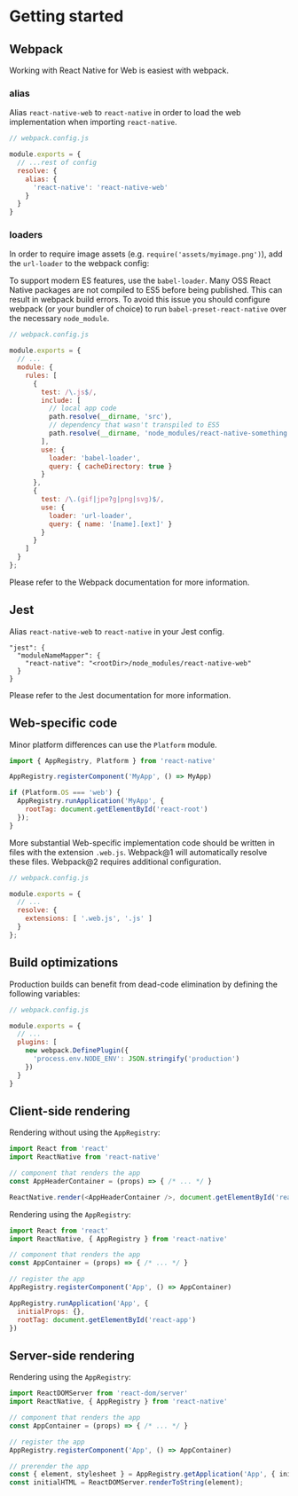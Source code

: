 # Getting started

## Webpack

Working with React Native for Web is easiest with webpack.

### alias

Alias `react-native-web` to `react-native` in order to load the web
implementation when importing `react-native`.

```js
// webpack.config.js

module.exports = {
  // ...rest of config
  resolve: {
    alias: {
      'react-native': 'react-native-web'
    }
  }
}
```

### loaders


In order to require image assets (e.g. `require('assets/myimage.png')`), add
the `url-loader` to the webpack config:

To support modern ES features, use the `babel-loader`. Many OSS React Native
packages are not compiled to ES5 before being published.  This can result in
webpack build errors. To avoid this issue you should configure webpack (or your
bundler of choice) to run `babel-preset-react-native` over the necessary
`node_module`.


```js
// webpack.config.js

module.exports = {
  // ...
  module: {
    rules: [
      {
        test: /\.js$/,
        include: [
          // local app code
          path.resolve(__dirname, 'src'),
          // dependency that wasn't transpiled to ES5
          path.resolve(__dirname, 'node_modules/react-native-something')
        ],
        use: {
          loader: 'babel-loader',
          query: { cacheDirectory: true }
        }
      },
      {
        test: /\.(gif|jpe?g|png|svg)$/,
        use: {
          loader: 'url-loader',
          query: { name: '[name].[ext]' }
        }
      }
    ]
  }
};
```

Please refer to the Webpack documentation for more information.

## Jest

Alias `react-native-web` to `react-native` in your Jest config.

```
"jest": {
  "moduleNameMapper": {
    "react-native": "<rootDir>/node_modules/react-native-web"
  }
}
```

Please refer to the Jest documentation for more information.

## Web-specific code

Minor platform differences can use the `Platform` module.

```js
import { AppRegistry, Platform } from 'react-native'

AppRegistry.registerComponent('MyApp', () => MyApp)

if (Platform.OS === 'web') {
  AppRegistry.runApplication('MyApp', {
    rootTag: document.getElementById('react-root')
  });
}
```

More substantial Web-specific implementation code should be written in files
with the extension `.web.js`. Webpack@1 will automatically resolve these files.
Webpack@2 requires additional configuration.

```js
// webpack.config.js

module.exports = {
  // ...
  resolve: {
    extensions: [ '.web.js', '.js' ]
  }
};
```

## Build optimizations

Production builds can benefit from dead-code elimination by defining the
following variables:

```js
// webpack.config.js

module.exports = {
  // ...
  plugins: [
    new webpack.DefinePlugin({
      'process.env.NODE_ENV': JSON.stringify('production')
    })
  }
}
```

## Client-side rendering

Rendering without using the `AppRegistry`:

```js
import React from 'react'
import ReactNative from 'react-native'

// component that renders the app
const AppHeaderContainer = (props) => { /* ... */ }

ReactNative.render(<AppHeaderContainer />, document.getElementById('react-app-header'))
```

Rendering using the `AppRegistry`:

```js
import React from 'react'
import ReactNative, { AppRegistry } from 'react-native'

// component that renders the app
const AppContainer = (props) => { /* ... */ }

// register the app
AppRegistry.registerComponent('App', () => AppContainer)

AppRegistry.runApplication('App', {
  initialProps: {},
  rootTag: document.getElementById('react-app')
})
```

## Server-side rendering

Rendering using the `AppRegistry`:

```js
import ReactDOMServer from 'react-dom/server'
import ReactNative, { AppRegistry } from 'react-native'

// component that renders the app
const AppContainer = (props) => { /* ... */ }

// register the app
AppRegistry.registerComponent('App', () => AppContainer)

// prerender the app
const { element, stylesheet } = AppRegistry.getApplication('App', { initialProps });
const initialHTML = ReactDOMServer.renderToString(element);
```

